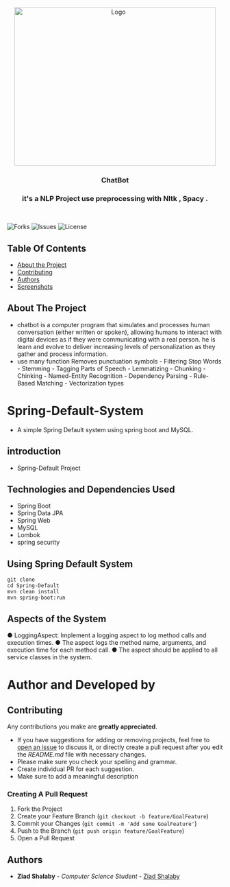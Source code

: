 <br/>
<p align="center">
  <a href="https://github.com/ZeadShalaby/A-terrifying-game">
          <img src="https://imgur.com/xVqsW2t.png?w=1600" alt="Logo" width="470" height="370">
    
  </a>

<h3 align="center"> ChatBot </h3>
<h3 align="center"> it's a NLP Project use preprocessing with Nltk , Spacy . </h3>

  <br>
  
![Forks](https://img.shields.io/github/forks/ZeadShalaby/ChatBot?style=social) ![Issues](https://img.shields.io/github/issues/ZeadShalaby/ChatBot) ![License](https://img.shields.io/github/license/ZeadShalaby/ChatBot)

## Table Of Contents

* [About the Project](#about-the-project)
* [Contributing](#contributing)
* [Authors](#authors)
* [Screenshots](#Screenshots)


</p>

## About The Project
* chatbot is a computer program that simulates and processes human conversation (either written or spoken), allowing humans to interact with digital devices as if they were communicating with a real person. he is learn and evolve to deliver increasing levels of personalization as they gather and process information.
* use many function Removes punctuation symbols - Filtering Stop Words - Stemming - Tagging Parts of Speech - Lemmatizing - Chunking - Chinking - Named-Entity Recognition - Dependency Parsing - Rule-Based Matching - Vectorization types

# Spring-Default-System
 - A simple Spring Default system using spring boot and MySQL.
   
## introduction
 - Spring-Default Project
   
## Technologies and Dependencies Used
 - Spring Boot
 - Spring Data JPA
 - Spring Web
 - MySQL
 - Lombok
 - spring security
   
## Using Spring Default System
 
    git clone 
    cd Spring-Default
    mvn clean install
    mvn spring-boot:run
    
## Aspects of the System
● LoggingAspect: Implement a logging aspect to log method calls and execution times.
● The aspect logs the method name, arguments, and execution time for each method call.
● The aspect should be applied to all service classes in the system.
# Author and Developed by

## Contributing

Any contributions you make are **greatly appreciated**.

* If you have suggestions for adding or removing projects, feel free
  to [open an issue](https://github.com/ZeadShalaby/ChatBot/issues/new) to discuss it, or directly
  create a pull request after you edit the *README.md* file with necessary changes.
* Please make sure you check your spelling and grammar.
* Create individual PR for each suggestion.
* Make sure to add a meaningful description

### Creating A Pull Request

1. Fork the Project
2. Create your Feature Branch (`git checkout -b feature/GoalFeature`)
3. Commit your Changes (`git commit -m 'Add some GoalFeature'`)
4. Push to the Branch (`git push origin feature/GoalFeature`)
5. Open a Pull Request


## Authors
* **Ziad Shalaby** - *Computer Science Student* - [Ziad Shalaby](https://github.com/ZeadShalaby)



